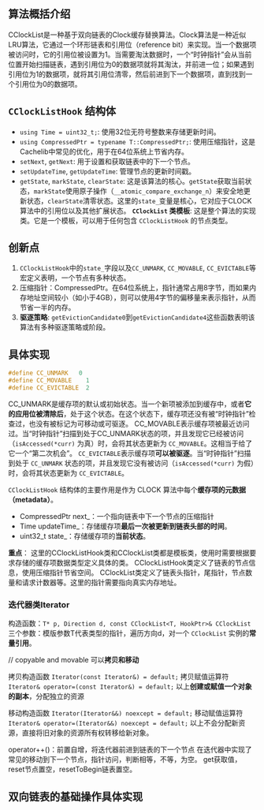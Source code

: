 ## 算法概括介绍
CClockList是一种基于双向链表的Clock缓存替换算法。Clock算法是一种近似LRU算法，它通过一个环形链表和引用位（reference bit）来实现。当一个数据项被访问时，它的引用位被设置为1。当需要淘汰数据时，一个“时钟指针”会从当前位置开始扫描链表，遇到引用位为0的数据项就将其淘汰，并前进一位；如果遇到引用位为1的数据项，就将其引用位清零，然后前进到下一个数据项，直到找到一个引用位为0的数据项。
## `CClockListHook` 结构体
- `using Time = uint32_t;`: 使用32位无符号整数来存储更新时间。
- `using CompressedPtr = typename T::CompressedPtr;`: 使用压缩指针，这是Cachelib中常见的优化，用于在64位系统上节省内存。
- `setNext`, `getNext`: 用于设置和获取链表中的下一个节点。
- `setUpdateTime`, `getUpdateTime`: 管理节点的更新时间戳。
- `getState`, `markState`, `clearState`: 这是该算法的核心。`getState`获取当前状态，`markState`使用原子操作（`__atomic_compare_exchange_n`）来安全地更新状态，`clearState`清零状态。这里的`state_`变量是核心，它对应于CLOCK算法中的引用位以及其他扩展状态。
**`CClockList` 类模板**: 这是整个算法的实现类。它是一个模板，可以用于任何包含 `CClockListHook` 的节点类型。
## 创新点
1. `CClockListHook`中的`state_`字段以及`CC_UNMARK`, `CC_MOVABLE`, `CC_EVICTABLE`等宏定义表明，一个节点有多种状态。
2. 压缩指针：CompressedPtr。在64位系统上，指针通常占用8字节，而如果内存地址空间较小（如小于4GB），则可以使用4字节的偏移量来表示指针，从而节省一半的内存。
3. **驱逐策略**: `getEvictionCandidate0`到`getEvictionCandidate4`这些函数表明该算法有多种驱逐策略或阶段。

## 具体实现
```C++
#define CC_UNMARK   0
#define CC_MOVABLE    1
#define CC_EVICTABLE  2
```
CC_UNMARK是缓存项的默认或初始状态。当一个新项被添加到缓存中，或者**它的应用位被清除后**，处于这个状态。在这个状态下，缓存项还没有被“时钟指针”检查过，也没有被标记为可移动或可驱逐。
CC_MOVABLE表示缓存项被最近访问过。当“时钟指针”扫描到处于CC_UNMARK状态的项，并且发现它已经被访问（`isAccessed(*curr)` 为真）时，会将其状态更新为 `CC_MOVABLE`。这相当于给了它一个“第二次机会”。
`CC_EVICTABLE`表示缓存项**可以被驱逐**。当“时钟指针”扫描到处于 `CC_UNMARK` 状态的项，并且发现它没有被访问（`isAccessed(*curr)` 为假）时，会将其状态更新为 `CC_EVICTABLE`。

`CClockListHook` 结构体的主要作用是作为 CLOCK 算法中每个**缓存项的元数据（metadata）**。
- CompressedPtr next_：一个指向链表中下一个节点的压缩指针
- Time updateTime_：存储缓存项**最后一次被更新到链表头部的时间**。
- uint32_t state_：存储缓存项的**当前状态**。

**重点**：
这里的CClockListHook类和CClockList类都是模板类，使用时需要根据要求存储的缓存项数据类型定义具体的类。
CClockListHook类定义了链表的节点信息，使用压缩指针节省空间。
CClockList类定义了链表头指针，尾指针，节点数量和请求计数器等。这里的指针需要指向真实内存地址。

### 迭代器类Iterator
构造函数：`T* p, Direction d, const CClockList<T, HookPtr>& CClockList`
三个参数：模版参数T代表类型的指针，遍历方向d，对一个 `CClockList` 实例的**常量引用**。

// copyable and movable    可以**拷贝和移动** 

拷贝构造函数
`Iterator(const Iterator&) = default;`
拷贝赋值运算符
`Iterator& operator=(const Iterator&) = default;`
以上**创建或赋值一个对象的副本**，分配独立的资源

移动构造函数
`Iterator(Iterator&&) noexcept = default;`
移动赋值运算符
`Iterator& operator=(Iterator&&) noexcept = default;`
以上不会分配新资源，直接将旧对象的资源所有权转移给新对象。

operator++()：前置自增，将迭代器前进到链表的下一个节点
在迭代器中实现了常见的移动到下一个节点，指针访问，判断相等，不等，为空。
get获取值，reset节点置空，resetToBegin链表置空。

## 双向链表的基础操作具体实现

